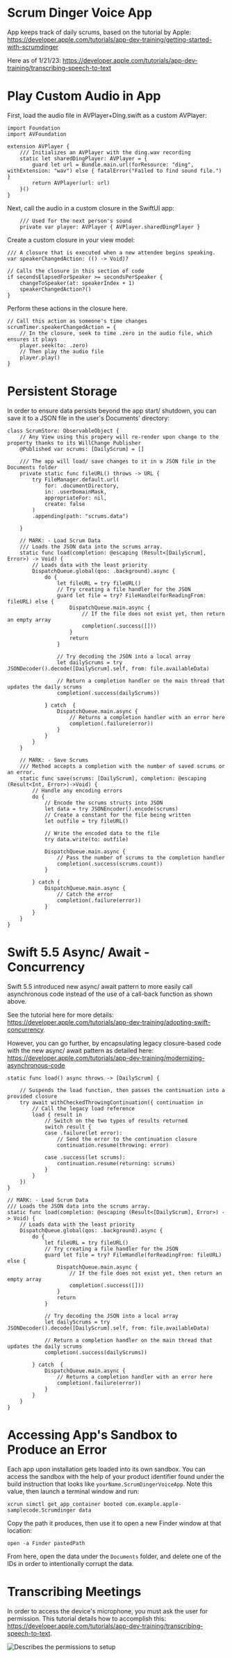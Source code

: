 #  Scrum Dinger Voice App  
App keeps track of daily scrums, based on the tutorial by Apple: https://developer.apple.com/tutorials/app-dev-training/getting-started-with-scrumdinger

Here as of 1/21/23: https://developer.apple.com/tutorials/app-dev-training/transcribing-speech-to-text


# Play Custom Audio in App 
First, load the audio file in AVPlayer+Ding.swift as a custom AVPlayer:
```
import Foundation
import AVFoundation

extension AVPlayer {
    /// Initializes an AVPlayer with the ding.wav recording
    static let sharedDingPlayer: AVPlayer = {
        guard let url = Bundle.main.url(forResource: "ding", withExtension: "wav") else { fatalError("Failed to find sound file.") }
        return AVPlayer(url: url)
    }()
}

```
Next, call the audio in a custom closure in the SwiftUI app:
```
    /// Used for the next person's sound
    private var player: AVPlayer { AVPlayer.sharedDingPlayer }
```

Create a custom closure in your view model:
```
/// A closure that is executed when a new attendee begins speaking.
var speakerChangedAction: (() -> Void)?

// Calls the closure in this section of code
if secondsElapsedForSpeaker >= secondsPerSpeaker {
    changeToSpeaker(at: speakerIndex + 1)
    speakerChangedAction?()
}
```

Perform these actions in the closure here.
```
// Call this action as someone's time changes
scrumTimer.speakerChangedAction = {
    // In the closure, seek to time .zero in the audio file, which ensures it plays
    player.seek(to: .zero)
    // Then play the audio file
    player.play()
}         
```

# Persistent Storage
In order to ensure data persists beyond the app start/ shutdown, you can save it to a JSON file in the user's Documents' directory:
```
class ScrumStore: ObservableObject {
    // Any View using this propery will re-render upon change to the property thanks to its WillChange Publisher 
    @Published var scrums: [DailyScrum] = []
    
    /// The app will load/ save changes to it in a JSON file in the Documents folder
    private static func fileURL() throws -> URL {
        try FileManager.default.url(
            for: .documentDirectory,
            in: .userDomainMask,
            appropriateFor: nil,
            create: false
        )
        .appending(path: "scrums.data")
        
    }
    
    // MARK: - Load Scrum Data
    /// Loads the JSON data into the scrums array.
    static func load(completion: @escaping (Result<[DailyScrum], Error>) -> Void) {
        // Loads data with the least priority
        DispatchQueue.global(qos: .background).async {
            do {
                let fileURL = try fileURL()
                // Try creating a file handler for the JSON
                guard let file = try? FileHandle(forReadingFrom: fileURL) else {
                    DispatchQueue.main.async {
                        // If the file does not exist yet, then return an empty array
                        completion(.success([]))
                    }
                    return
                }
                
                // Try decoding the JSON into a local array
                let dailyScrums = try JSONDecoder().decode([DailyScrum].self, from: file.availableData)
                
                // Return a completion handler on the main thread that updates the daily scrums
                completion(.success(dailyScrums))
                
            } catch  {
                DispatchQueue.main.async {
                    // Returns a completion handler with an error here
                    completion(.failure(error))
                }
            }
        }
    }
    
    // MARK: - Save Scrums
    /// Method accepts a completion with the number of saved scrums or an error.
    static func save(scrums: [DailyScrum], completion: @escaping (Result<Int, Error>)->Void) {
        // Handle any encoding errors
        do {
            // Encode the scrums structs into JSON
            let data = try JSONEncoder().encode(scrums)
            // Create a constant for the file being written
            let outfile = try fileURL()
            
            // Write the encoded data to the file
            try data.write(to: outfile)
            
            DispatchQueue.main.async {
                // Pass the number of scrums to the completion handler
                completion(.success(scrums.count))
            }
            
        } catch {
            DispatchQueue.main.async {
                // Catch the error
                completion(.failure(error))
            }
        }
    }
}
```

# Swift 5.5 Async/ Await - Concurrency   
Swift 5.5 introduced new async/ await pattern to more easily call asynchronous code instead of the use of a call-back function
as shown above. 

See the tutorial here for more details: https://developer.apple.com/tutorials/app-dev-training/adopting-swift-concurrency.

However, you can go further, by encapsulating legacy closure-based code with the new async/ await pattern as detailed here:
https://developer.apple.com/tutorials/app-dev-training/modernizing-asynchronous-code

```
static func load() async throws -> [DailyScrum] {
    
    // Suspends the load function, then passes the continuation into a provided closure
    try await withCheckedThrowingContinuation({ continuation in
        // Call the legacy load reference
        load { result in
            // Switch on the two types of results returned
            switch result {
            case .failure(let error):
                // Send the error to the continuation closure
                continuation.resume(throwing: error)
                
            case .success(let scrums):
                continuation.resume(returning: scrums)
            }
        }
    })
}

// MARK: - Load Scrum Data
/// Loads the JSON data into the scrums array.
static func load(completion: @escaping (Result<[DailyScrum], Error>) -> Void) {
    // Loads data with the least priority
    DispatchQueue.global(qos: .background).async {
        do {
            let fileURL = try fileURL()
            // Try creating a file handler for the JSON
            guard let file = try? FileHandle(forReadingFrom: fileURL) else {
                DispatchQueue.main.async {
                    // If the file does not exist yet, then return an empty array
                    completion(.success([]))
                }
                return
            }
            
            // Try decoding the JSON into a local array
            let dailyScrums = try JSONDecoder().decode([DailyScrum].self, from: file.availableData)
            
            // Return a completion handler on the main thread that updates the daily scrums
            completion(.success(dailyScrums))
            
        } catch  {
            DispatchQueue.main.async {
                // Returns a completion handler with an error here
                completion(.failure(error))
            }
        }
    }
}
```

# Accessing App's Sandbox to Produce an Error
Each app upon installation gets loaded into its own sandbox. You can access the sandbox with the help of your 
product identifier found under the build instruction that looks like `yourName.ScrumDingerVoiceApp`. Note this value,
then launch a terminal window and run:
```
xcrun simctl get_app_container booted com.example.apple-samplecode.Scrumdinger data
```
Copy the path it produces, then use it to open a new Finder window at that location:
```
open -a Finder pastedPath
```
From here, open the data under the `Documents` folder, and delete one of the IDs in order to intentionally corrupt
the data. 

# Transcribing Meetings
In order to access the device's microphone, you must ask the user for permission. This tutorial details 
how to accomplish this: https://developer.apple.com/tutorials/app-dev-training/transcribing-speech-to-text. 

![Describes the permissions to setup](img/speechPermissions.jpeg)



